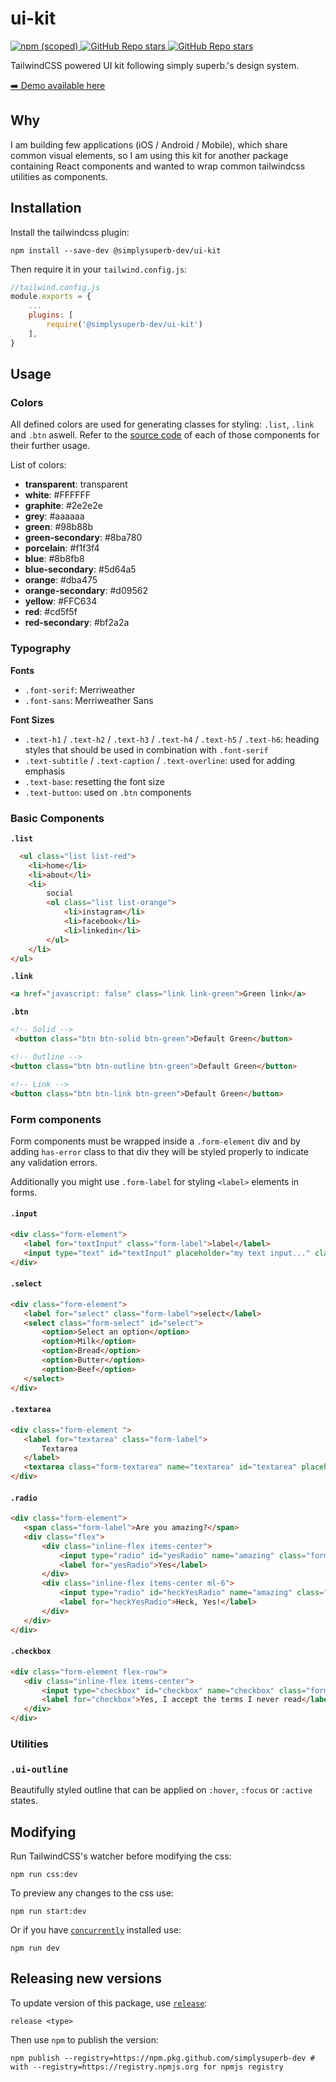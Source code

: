 # ui-kit

<a href="https://www.npmjs.com/package/@simplysuperb-dev/ui-kit">
    <img alt="npm (scoped)" src="https://img.shields.io/npm/v/@simplysuperb-dev/ui-kit?style=flat">
</a>
<a href="https://github.com/simplysuperb-dev/ui-kit">
    <img alt="GitHub Repo stars"
        src="https://img.shields.io/github/stars/simplysuperb-dev/ui-kit?style=flat">
</a>
<a href="https://github.com/simplysuperb-dev/ui-kit">
    <img alt="GitHub Repo stars" src="https://img.shields.io/badge/view%20on-github-blue">
</a>

TailwindCSS powered UI kit following simply superb.'s design system.

[➡️ Demo available here](https://simplysuperb-dev.github.io/)

## Why
I am building few applications (iOS / Android / Mobile), which share common visual elements, so I am using this kit for another package containing React components and wanted to wrap common tailwindcss utilities as components.

## Installation

Install the tailwindcss plugin:
```
npm install --save-dev @simplysuperb-dev/ui-kit
```

Then require it in your `tailwind.config.js`:

```js
//tailwind.config.js
module.exports = {
    ...
    plugins: [
        require('@simplysuperb-dev/ui-kit')
    ],
}
```

## Usage

### Colors

All defined colors are used for generating classes for styling: `.list`, `.link` and `.btn` aswell. Refer to the [source code](https://github.com/simplysuperb-dev/ui-kit/tree/main/src/components) of each of those components for their further usage.

List of colors: 

- **transparent**: transparent
- **white**: #FFFFFF
- **graphite**: #2e2e2e
- **grey**: #aaaaaa
- **green**: #98b88b
- **green-secondary**: #8ba780
- **porcelain**: #f1f3f4
- **blue**: #8b8fb8
- **blue-secondary**: #5d64a5
- **orange**: #dba475
- **orange-secondary**: #d09562
- **yellow**: #FFC634
- **red**: #cd5f5f
- **red-secondary**: #bf2a2a

### Typography

**Fonts**
- `.font-serif`: Merriweather
- `.font-sans`: Merriweather Sans

**Font Sizes**
- `.text-h1` / `.text-h2` / `.text-h3` / `.text-h4` / `.text-h5` / `.text-h6`: heading styles that should be used in combination with `.font-serif`
- `.text-subtitle` / `.text-caption` / `.text-overline`: used for adding emphasis
- `.text-base`: resetting the font size
- `.text-button`: used on `.btn` components

### Basic Components
**`.list`**
```html
  <ul class="list list-red">
    <li>home</li>
    <li>about</li>
    <li>
        social
        <ol class="list list-orange">
            <li>instagram</li>
            <li>facebook</li>
            <li>linkedin</li>
        </ul>
    </li>
</ul>
```

**`.link`**
```html
<a href="javascript: false" class="link link-green">Green link</a>
```

**`.btn`**

```html
<!-- Solid -->
 <button class="btn btn-solid btn-green">Default Green</button>

<!-- Outline -->
<button class="btn btn-outline btn-green">Default Green</button>

<!-- Link -->
<button class="btn btn-link btn-green">Default Green</button>
 ```

 ### Form components

Form components must be wrapped inside a `.form-element` div and by adding `has-error` class to that div they will be styled properly to indicate any validation errors.

Additionally you might use `.form-label` for styling `<label>` elements in forms.

 #### `.input`

 ```html
 <div class="form-element">
    <label for="textInput" class="form-label">label</label>
    <input type="text" id="textInput" placeholder="my text input..." class="form-input">
</div>
```

 #### `.select`
 ```html
<div class="form-element">
    <label for="select" class="form-label">select</label>
    <select class="form-select" id="select">
        <option>Select an option</option>
        <option>Milk</option>
        <option>Bread</option>
        <option>Butter</option>
        <option>Beef</option>
    </select>
</div>
```

 #### `.textarea`
 ```html
<div class="form-element ">
    <label for="textarea" class="form-label">
        Textarea
    </label>
    <textarea class="form-textarea" name="textarea" id="textarea" placeholder="my amazing textarea..."></textarea>
</div>
```
 #### `.radio`
 ```html
<div class="form-element">
    <span class="form-label">Are you amazing?</span>
    <div class="flex">
        <div class="inline-flex items-center">
            <input type="radio" id="yesRadio" name="amazing" class="form-radio">
            <label for="yesRadio">Yes</label>
        </div>
        <div class="inline-flex items-center ml-6">
            <input type="radio" id="heckYesRadio" name="amazing" class="form-radio">
            <label for="heckYesRadio">Heck, Yes!</label>
        </div>
    </div>
</div>
```
 #### `.checkbox`
 ```html
<div class="form-element flex-row">
    <div class="inline-flex items-center">
        <input type="checkbox" id="checkbox" name="checkbox" class="form-checkbox">
        <label for="checkbox">Yes, I accept the terms I never read</label>
    </div>
</div>
```

### Utilities

### `.ui-outline`
Beautifully styled outline that can be applied on `:hover`, `:focus` or `:active` states.

## Modifying

Run TailwindCSS's watcher before modifying the css:

```
npm run css:dev
```

To preview any changes to the css use:

```
npm run start:dev
```

Or if you have [`concurrently`](https://www.npmjs.com/package/concurrently) installed use:

```
npm run dev
```

## Releasing new versions

To update version of this package, use [`release`](https://www.npmjs.com/package/release):

```
release <type>
```

Then use `npm` to publish the version:

```
npm publish --registry=https://npm.pkg.github.com/simplysuperb-dev # with --registry=https://registry.npmjs.org for npmjs registry
```

